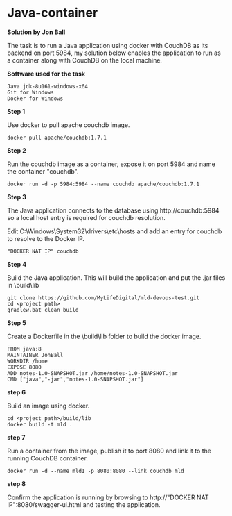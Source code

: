 # **Java-container**

**Solution by Jon Ball**

The task is to run a Java application using docker with CouchDB as its backend on port 5984, my solution below enables the application to run as a container along with CouchDB on the local machine.

**Software used for the task**

    Java jdk-8u161-windows-x64
    Git for Windows
    Docker for Windows

**Step 1**

Use docker to pull apache couchdb image.
```
docker pull apache/couchdb:1.7.1
```
**Step 2**

Run the couchdb image as a container, expose it on port 5984 and name the container "couchdb".
```
docker run -d -p 5984:5984 --name couchdb apache/couchdb:1.7.1
```
**Step 3**

The Java application connects to the database using http://couchdb:5984 so a local host entry is required for couchdb resolution.

Edit C:\Windows\System32\drivers\etc\hosts and add an entry for couchdb to resolve to the Docker IP.
```
"DOCKER NAT IP"	couchdb
```
**Step 4**

Build the Java application. This will build the application and put the .jar files in <projecct path>\build\lib
```
git clone https://github.com/MyLifeDigital/mld-devops-test.git
cd <project path>
gradlew.bat clean build
```
**Step 5**

Create a Dockerfile in the <projecct path>\build\lib folder to build the docker image.
```
FROM java:8
MAINTAINER JonBall
WORKDIR /home
EXPOSE 8080
ADD notes-1.0-SNAPSHOT.jar /home/notes-1.0-SNAPSHOT.jar
CMD ["java","-jar","notes-1.0-SNAPSHOT.jar"]
```

**step 6**

Build an image using docker.
```
cd <project path>/build/lib
docker build -t mld .
```

**step 7**

Run a container from the image, publish it to port 8080 and link it to the running CouchDB container.
```
docker run -d --name mld1 -p 8080:8080 --link couchdb mld
```
**step 8**

Confirm the application is running by browsing to http://"DOCKER NAT IP":8080/swagger-ui.html and testing the application.
    
   

